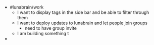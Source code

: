 - #lunabrain/work
	- I want to display tags in the side bar and be able to filter through them
	- I want to deploy updates to lunabrain and let people join groups
		- need to have group invite
	- I am building something t
-